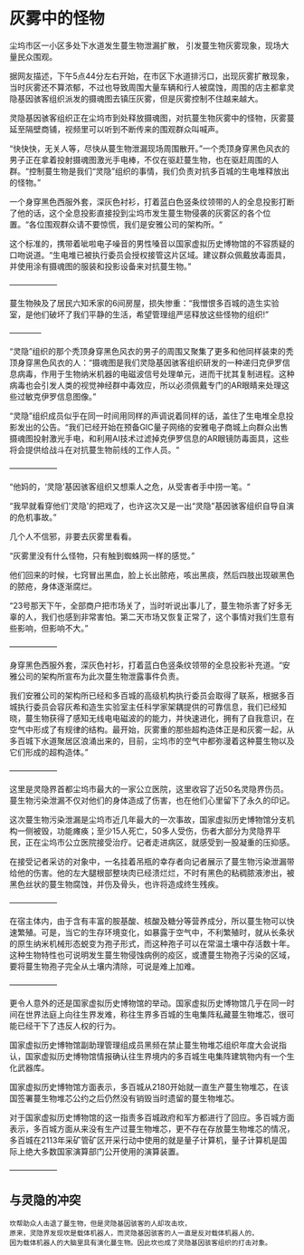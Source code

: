 # 灰雾中的怪物

尘坞市区一小区多处下水道发生蔓生物泄漏扩散， 引发蔓生物灰雾现象，现场大量民众围观。‌

据网友描述，下午5点44分左右开始，在市区下水道排污口，出现灰雾扩散现象，当时灰雾还不算浓郁，不过也导致周围大量车辆和行人被腐蚀，周围的店主都拿灵隐基因骇客组织派发的摄魂图去镇压灰雾，但是灰雾控制不住越来越大。

灵隐基因骇客组织正在尘坞市到处释放摄魂图，对抗蔓生物灰雾中的怪物，灰雾蔓延至隔壁商铺，视频里可以听到不断传来的围观群众叫喊声。

“快快快，无关人等，尽快从蔓生物泄漏现场周围散开。”一个秃顶身穿黑色风衣的男子正在拿着投射摄魂图激光手电棒，不仅在驱赶蔓生物，也在驱赶周围的人群。“控制蔓生物是我们“灵隐”组织的事情，我们负责对抗多百城的生电堆释放出的怪物。”‌

一个身穿黑色西服外套，深灰色衬衫，打着蓝白色竖条纹领带的人的全息投影打断了他的话，这个全息投影直接投到尘坞市发生蔓生物侵袭的灰雾区的各个位置。“各位围观群众请不要惊慌，我们是安雅公司的架构所。“

这个标准的，携带着呲啦电子噪音的男性嗓音以国家虚拟历史博物馆的不容质疑的口吻说道。“生电堆已被执行委员会授权接管这片区域。建议群众佩戴放毒面具，并使用涂有摄魂图的服装和投影设备来对抗蔓生物。”

——————

蔓生物殃及了居民六知禾家的6间房屋，损失惨重：“我憎恨多百城的造生实验室，是他们破坏了我们平静的生活，希望管理组严惩释放这些怪物的组织!”

————

“灵隐”组织的那个秃顶身穿黑色风衣的男子的周围又聚集了更多和他同样装束的秃顶身穿黑色风衣的人：“摄魂图是我们灵隐基因骇客组织研发的一种递归克伊罗信息病毒，作用于生物纳米机器的电磁波信号处理单元，进而干扰其复制进程。这种病毒也会引发人类的视觉神经群中毒效应，所以必须佩戴专门的AR眼睛来处理这些过敏克伊罗信息图像。”

“灵隐”组织成员似乎在同一时间用同样的声调说着同样的话，盖住了生电堆全息投影发出的公告。“我们已经开始在预备GIC量子网络的安雅电子商城上向群众出售摄魂图投射激光手电，和利用AI技术过滤掉克伊罗信息的AR眼镜防毒面具，这些将会提供给战斗在对抗蔓生物前线的工作人员。“

——————‌

“他妈的，‘灵隐’基因骇客组织又想乘人之危，从受害者手中捞一笔。“

“我早就看穿他们'灵隐'的把戏了，也许这次又是一出“灵隐”基因骇客组织自导自演的危机事故。”‌

几个人不信邪，非要去灰雾里看看。 ‌

“灰雾里没有什么怪物，只有触到蜘蛛网一样的感觉。”

他们回来的时候，七窍冒出黑血，脸上长出脓疮，咳出黑痰，然后四肢出现碳黑色的脓疮，身体逐渐腐烂。

“23号那天下午，全部商户把市场关了，当时听说出事儿了，蔓生物杀害了好多无辜的人，我们也感到非常害怕。第二天市场又恢复正常了，这个事情对我们生意有些影响，但影响不大。”‌

——————

身穿黑色西服外套，深灰色衬衫，打着蓝白色竖条纹领带的全息投影补充道。“安雅公司的架构所宣布为此次蔓生物泄露事件负责。‌

我们安雅公司的架构所已经和多百城的高级机构执行委员会取得了联系，根据多百城执行委员会容灰希和造生实验室主任科学家架耦提供的可靠信息，我们已经知晓，蔓生物获得了感知无线电电磁波的的能力，并快速进化，拥有了自我意识，在空气中形成了有规律的结构。最开始，灰雾重的那些超构造体正是和灰雾一起，从多百城下水道聚居区浪涌出来的，目前，尘坞市的空气中都弥漫着这种蔓生物以及它们形成的超构造体。”

——————

这里是灵隐界首都尘坞市最大的一家公立医院，这里收容了近50名灵隐界伤员。蔓生物污染泄漏不仅对他们的身体造成了伤害，也在他们心里留下了永久的印记。‌

这次蔓生物污染泄漏是尘坞市近几年最大的一次事故，国家虚拟历史博物馆分支机构一侧被毁，功能瘫痪；至少15人死亡，50多人受伤，伤者大部分为灵隐界平民，正在尘坞市公立医院接受治疗。记者走进病区，就感受到一股凝重的压抑感。

在接受记者采访的对象中，一名挂着吊瓶的幸存者向记者展示了蔓生物污染泄漏带给他的伤害。他的左大腿根部整块肉已经溃烂烂，不时有黑色的粘稠脓液渗出，被黑色丝状的蔓生物腐蚀，并伤及骨头，也许将造成终生残疾。‌

——————

在宿主体内，由于含有丰富的胺基酸、核酸及糖分等营养成分，所以蔓生物可以快速繁殖。可是，当它的生存环境变化，如暴露于空气中，不利繁殖时，就从长条状的原生纳米机械形态蜕变为孢子形式，而这种孢子可以在常温土壤中存活数十年。这种生物特性也可说明发生蔓生物侵蚀病例的疫区，或遭蔓生物孢子污染的区域，要将蔓生物孢子完全从土壤内清除，可说是难上加难。

——————

更令人意外的还是国家虚拟历史博物馆的举动。国家虚拟历史博物馆几乎在同一时间在世界法庭上向往生界发难，称往生界多百城的生电集阵私藏蔓生物堆芯，很可能已经干下了违反人权的行为。

国家虚拟历史博物馆副助理管理组成员黑频在禁止蔓生物堆芯组织年度大会说指认，国家虚拟历史博物馆情报确认往生界境内的多百城生电集阵建筑物内有一个生化武器库。

国家虚拟历史博物馆方面表示，多百城从2180开始就一直生产蔓生物堆芯，在该国签署蔓生物堆芯公约之后仍然没有销毁当时遗留的蔓生物堆芯。

对于国家虚拟历史博物馆的这一指责多百城政府和军方都进行了回应。多百城方面表示，多百城方面从来没有生产过蔓生物堆芯，更不存在存放蔓生物堆芯的情况，多百城在2113年采矿管矿区开采行动中使用的就是量子计算机，量子计算机是国际上绝大多数国家演算部门公开使用的演算装置。



——————

## 与灵隐的冲突

```text
坎帮助众人击退了蔓生物，但是灵隐基因骇客的人却攻击坎，
原来，灵隐界发现坎是载体机器人，而灵隐基因骇客的人一直是反对载体机器人的，
因为载体机器人的大脑里具有演化蔓生物。因此坎也成了灵隐基因骇客组织的打击对象。
```

